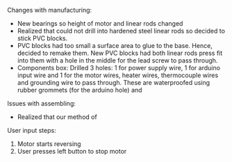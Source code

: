 Changes with manufacturing:
- New bearings so height of motor and linear rods changed
- Realized that could not drill into hardened steel linear rods so decided to stick PVC blocks. 
- PVC blocks had too small a surface area to glue to the base. Hence, decided to remake them. New PVC blocks had both linear rods press fit into them with a hole in the middle for the lead screw to pass through.
- Components box: Drilled 3 holes: 1 for power supply wire, 1 for arduino input wire and 1 for the motor wires, heater wires, thermocouple wires and grounding wire to pass through. These are waterproofed using rubber grommets (for the arduino hole) and 

Issues with assembling:
- Realized that our method of 


User input steps:
1. Motor starts reversing
2. User presses left button to stop motor